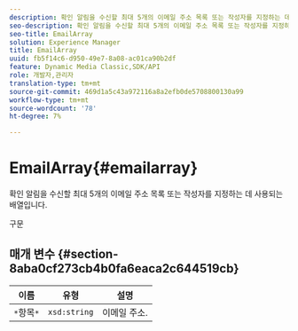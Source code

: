 ```yaml
---
description: 확인 알림을 수신할 최대 5개의 이메일 주소 목록 또는 작성자를 지정하는 데 사용되는 배열입니다.
seo-description: 확인 알림을 수신할 최대 5개의 이메일 주소 목록 또는 작성자를 지정하는 데 사용되는 배열입니다.
seo-title: EmailArray
solution: Experience Manager
title: EmailArray
uuid: fb5f14c6-d950-49e7-8a08-ac01ca90b2df
feature: Dynamic Media Classic,SDK/API
role: 개발자,관리자
translation-type: tm+mt
source-git-commit: 469d1a5c43a972116a8a2efb0de5708800130a99
workflow-type: tm+mt
source-wordcount: '78'
ht-degree: 7%

---
```



# EmailArray{#emailarray}

확인 알림을 수신할 최대 5개의 이메일 주소 목록 또는 작성자를 지정하는 데 사용되는 배열입니다.

구문

## 매개 변수 {#section-8aba0cf273cb4b0fa6eaca2c644519cb}

| 이름 | 유형 | 설명 |
|---|---|---|
| `*`항목`*` | `xsd:string` | 이메일 주소. |


